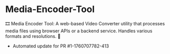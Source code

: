 # Media-Encoder-Tool
🎞️ Media Encoder Tool: A web-based Video Converter utility that processes media files using browser APIs or a backend service. Handles various formats and resolutions. 🎥


- Automated update for PR #1-1760707782-413